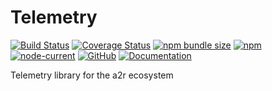# Telemetry

[![Build Status](https://travis-ci.org/acttoreact/telemetry.svg?branch=master)](https://travis-ci.org/acttoreact/telemetry) [![Coverage Status](https://coveralls.io/repos/github/acttoreact/telemetry/badge.svg?branch=master)](https://coveralls.io/github/acttoreact/telemetry) [![npm bundle size](https://img.shields.io/bundlephobia/minzip/a2r-telemetry)](https://www.npmjs.com/package/a2r-telemetry) [![npm](https://img.shields.io/npm/v/a2r-telemetry)](https://www.npmjs.com/package/a2r-telemetry) [![node-current](https://img.shields.io/node/v/a2r-telemetry)](https://www.npmjs.com/package/a2r-telemetry) [![GitHub](https://img.shields.io/github/license/acttoreact/telemetry)](https://github.com/acttoreact/telemetry/blob/develop/license.md) [![Documentation](https://img.shields.io/badge/documentation-ready-green)](https://htmlpreview.github.io/?https://github.com/acttoreact/telemetry/blob/develop/docs/jsdocs/index.html#readDir) 

Telemetry library for the a2r ecosystem
